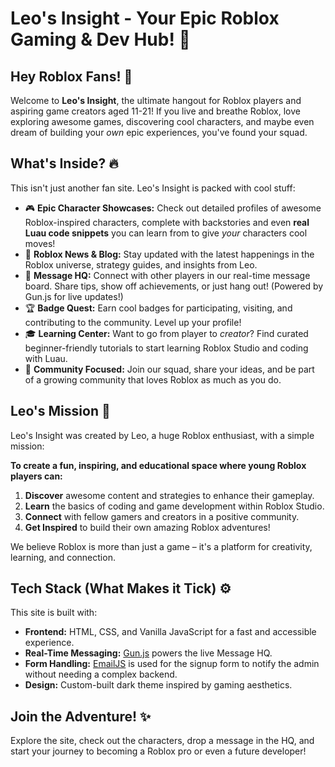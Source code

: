 # Leo's Insight - Your Epic Roblox Gaming & Dev Hub! 🚀

## Hey Roblox Fans! 👋

Welcome to **Leo's Insight**, the ultimate hangout for Roblox players and aspiring game creators aged 11-21! If you live and breathe Roblox, love exploring awesome games, discovering cool characters, and maybe even dream of building your *own* epic experiences, you've found your squad.

## What's Inside? 🔥

This isn't just another fan site. Leo's Insight is packed with cool stuff:

*   🎮 **Epic Character Showcases:** Check out detailed profiles of awesome Roblox-inspired characters, complete with backstories and even **real Luau code snippets** you can learn from to give *your* characters cool moves!
*   📰 **Roblox News & Blog:** Stay updated with the latest happenings in the Roblox universe, strategy guides, and insights from Leo.
*   💬 **Message HQ:** Connect with other players in our real-time message board. Share tips, show off achievements, or just hang out! (Powered by Gun.js for live updates!)
*   🏆 **Badge Quest:** Earn cool badges for participating, visiting, and contributing to the community. Level up your profile!
*   🎓 **Learning Center:** Want to go from player to *creator*? Find curated beginner-friendly tutorials to start learning Roblox Studio and coding with Luau.
*   🤝 **Community Focused:** Join our squad, share your ideas, and be part of a growing community that loves Roblox as much as you do.

## Leo's Mission 🎯

Leo's Insight was created by Leo, a huge Roblox enthusiast, with a simple mission:

**To create a fun, inspiring, and educational space where young Roblox players can:**
1.  **Discover** awesome content and strategies to enhance their gameplay.
2.  **Learn** the basics of coding and game development within Roblox Studio.
3.  **Connect** with fellow gamers and creators in a positive community.
4.  **Get Inspired** to build their own amazing Roblox adventures!

We believe Roblox is more than just a game – it's a platform for creativity, learning, and connection.

## Tech Stack (What Makes it Tick) ⚙️

This site is built with:

*   **Frontend:** HTML, CSS, and Vanilla JavaScript for a fast and accessible experience.
*   **Real-Time Messaging:** [Gun.js](https://gun.eco/) powers the live Message HQ.
*   **Form Handling:** [EmailJS](https://www.emailjs.com/) is used for the signup form to notify the admin without needing a complex backend.
*   **Design:** Custom-built dark theme inspired by gaming aesthetics.

## Join the Adventure! ✨

Explore the site, check out the characters, drop a message in the HQ, and start your journey to becoming a Roblox pro or even a future developer!